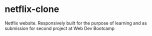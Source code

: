 # netflix-clone
Netflix website. Responsively built for the purpose of learning and as submission for second project at Web Dev Bootcamp
